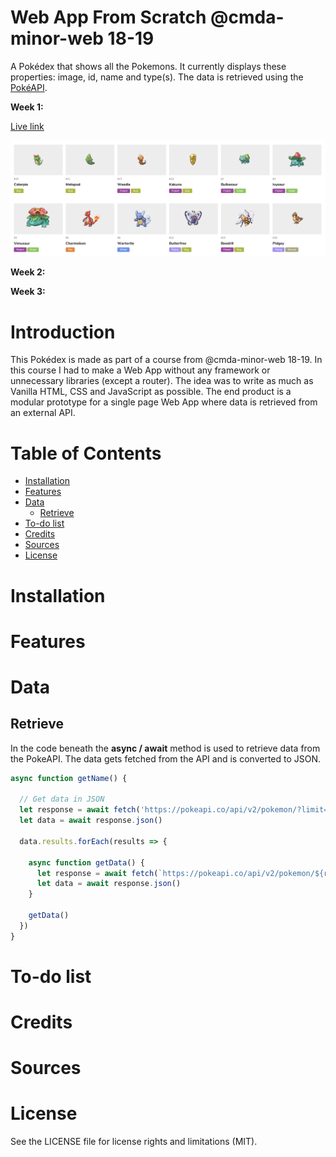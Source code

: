 # Web App From Scratch @cmda-minor-web 18-19

A Pokédex that shows all the Pokemons. It currently displays these properties: image, id, name and type(s). The data is retrieved using the [PokéAPI](https://pokeapi.co/).

**Week 1:**
<!-- Add a link to your live demo in Github Pages 🌐-->
[Live link](https://mennauu.github.io/web-app-from-scratch-18-19/week1)
<!-- Add a nice image here at the end of the week, showing off your shiny frontend 📸 -->
![week1](week1/public/images/preview.png)

**Week 2:**

**Week 3:**
<!-- ☝️ replace this description with a description of your own work -->
# Introduction
This Pokédex is made as part of a course from @cmda-minor-web 18-19. In this course I had to make a Web App without any framework or unnecessary libraries (except a router). The idea was to write as much as Vanilla HTML, CSS and JavaScript as possible. The end product is a modular prototype for a single page Web App where data is retrieved from an external API.

<!-- Maybe a table of contents here? 📚 -->
# Table of Contents

- [Installation](#installation)
- [Features](#interaction)
- [Data](#data)
  - [Retrieve](#retrieve)
- [To-do list](#to-do-list)
- [Credits](#credits)
- [Sources](#sources)
- [License](#license)

<!-- How about a section that describes how to install this project? 🤓 -->
# Installation

<!-- ...but how does one use this project? What are its features 🤔 -->
# Features

<!-- What external data source is featured in your project and what are its properties 🌠 -->
# Data

## Retrieve
In the code beneath the **async / await** method is used to retrieve data from the PokeAPI. The data gets fetched from the API and is converted to JSON.

```Javascript
async function getName() {

  // Get data in JSON
  let response = await fetch('https://pokeapi.co/api/v2/pokemon/?limit=20')
  let data = await response.json()

  data.results.forEach(results => {

    async function getData() {
      let response = await fetch(`https://pokeapi.co/api/v2/pokemon/${results.name}/`)
      let data = await response.json()
    }

    getData()
  })
}
```

<!-- Maybe a checklist of done stuff and stuff still on your wishlist? ✅ -->
# To-do list

<!-- Maybe someone helped me 🤔-->
# Credits

<!-- Maybe I used some awesome sources that I can mention 🤔-->
# Sources

<!-- How about a license here? 📜 (or is it a licence?) 🤷 -->
# License 

See the LICENSE file for license rights and limitations (MIT).
